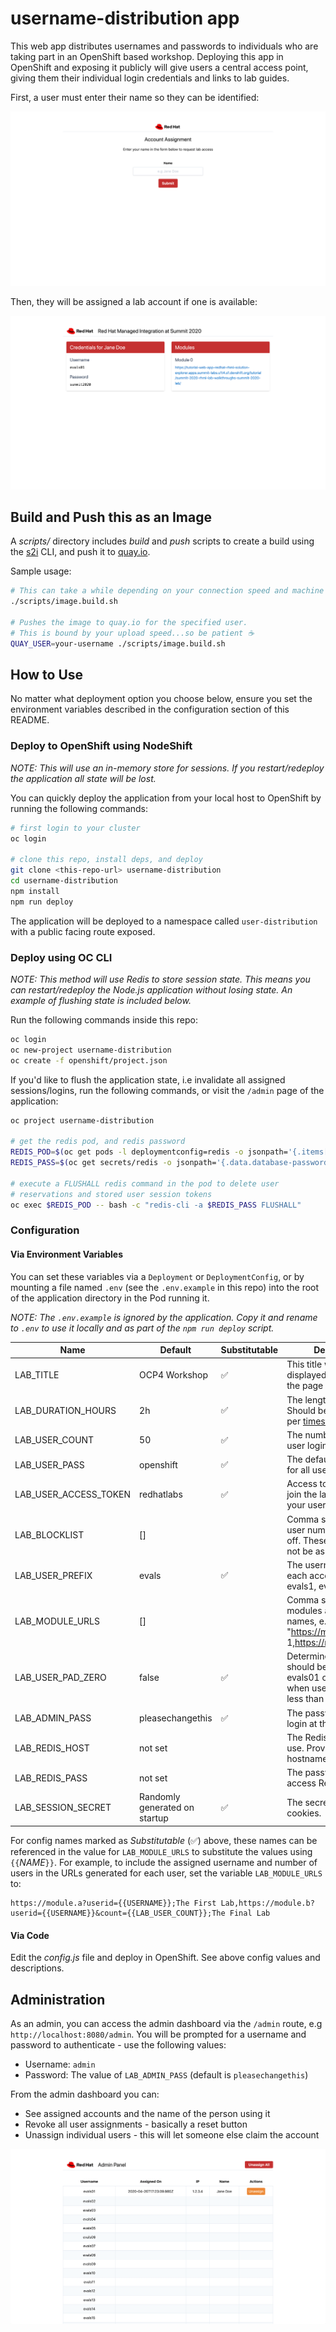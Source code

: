 # username-distribution app

This web app distributes usernames and passwords to individuals who are taking part in an OpenShift based workshop. Deploying this app in OpenShift and exposing it publicly will give users a central access point, giving them their individual login credentials and links to lab guides.

First, a user must enter their name so they can be identified:

![Request Account](screens/account-request.png)

Then, they will be assigned a lab account if one is available:

![Home Screen](screens/home.png)

## Build and Push this as an Image

A *scripts/* directory includes *build* and *push* scripts to create a build
using the [s2i](https://github.com/openshift/source-to-image) CLI, and push it
to [quay.io](https;//quay.io).

Sample usage:

```bash
# This can take a while depending on your connection speed and machine specs
./scripts/image.build.sh

# Pushes the image to quay.io for the specified user.
# This is bound by your upload speed...so be patient ☕
QUAY_USER=your-username ./scripts/image.build.sh
```

## How to Use

No matter what deployment option you choose below, ensure you set the
environment variables described in the configuration section of this README.

### Deploy to OpenShift using NodeShift

*NOTE: This will use an in-memory store for sessions. If you restart/redeploy the application all state will be lost.*

You can quickly deploy the application from your local host to OpenShift by running the following commands:

```bash
# first login to your cluster
oc login

# clone this repo, install deps, and deploy
git clone <this-repo-url> username-distribution
cd username-distribution
npm install
npm run deploy
```

The application will be deployed to a namespace called `user-distribution` with a public facing route exposed.

### Deploy using OC CLI

*NOTE: This method will use Redis to store session state. This means you can restart/redeploy the Node.js application without losing state. An example of flushing state is included below.*

Run the following commands inside this repo:

```bash
oc login
oc new-project username-distribution
oc create -f openshift/project.json
```

If you'd like to flush the application state, i.e invalidate all assigned
sessions/logins, run the following commands, or visit the `/admin` page of
the application:

```bash
oc project username-distribution

# get the redis pod, and redis password
REDIS_POD=$(oc get pods -l deploymentconfig=redis -o jsonpath='{.items[0].metadata.name}')
REDIS_PASS=$(oc get secrets/redis -o jsonpath='{.data.database-password}' | base64 -D)

# execute a FLUSHALL redis command in the pod to delete user
# reservations and stored user session tokens
oc exec $REDIS_POD -- bash -c "redis-cli -a $REDIS_PASS FLUSHALL"
```

### Configuration

#### Via Environment Variables

You can set these variables via a `Deployment` or `DeploymentConfig`, or by mounting a file named `.env` (see the `.env.example` in this repo) into the root of the application directory in the Pod running it.

*NOTE: The `.env.example` is ignored by the application. Copy it and rename to `.env` to use it locally and as part of the `npm run deploy` script.*

| Name | Default | Substitutable | Description |
| ---- | ------- | ------------- | ----------- |
| LAB_TITLE | OCP4 Workshop | ✅| This title will be displayed at the top of the page |
| LAB_DURATION_HOURS | 2h | ✅|  The length of the event. Should be in a format per [timestring docs](https://www.npmjs.com/package/timestring) |
| LAB_USER_COUNT | 50 | ✅|  The number of available user logins |
| LAB_USER_PASS | openshift | ✅|  The default password for all users |
| LAB_USER_ACCESS_TOKEN | redhatlabs | ✅|  Access token required to join the lab. Give this to your users. |
| LAB_BLOCKLIST | [] | | Comma separated list of user numbers to block off. These numbers will not be assigned |
| LAB_USER_PREFIX | evals | ✅| The username prefix for each account (eg. evals1, evals2) |
| LAB_MODULE_URLS | [] | | Comma separated list of modules and module names, e.g "https://module.a;Lab 1,https://module.b;Lab2" |
| LAB_USER_PAD_ZERO | false | ✅| Determines if user should be formatted as evals01 or "evals1" when user number is less than 10 |
| LAB_ADMIN_PASS | pleasechangethis |  ✅| The password used to login at the /admin URL |
| LAB_REDIS_HOST | not set | | The Redis instance to use. Provide only the hostname, and no port |
| LAB_REDIS_PASS | not set | | The password used to access Redis |
| LAB_SESSION_SECRET | Randomly generated on startup | ✅| The secret used to sign cookies. |

For config names marked as _Substitutable_ (✅) above, these names can be referenced in the value for `LAB_MODULE_URLS` to substitute the values using `{{`_NAME_`}}`. For example, to include the assigned username and number of users in the URLs generated for each user, set the variable `LAB_MODULE_URLS` to:

```
https://module.a?userid={{USERNAME}};The First Lab,https://module.b?userid={{USERNAME}}&count={{LAB_USER_COUNT}};The Final Lab
```


#### Via Code

Edit the *config.js* file and deploy in OpenShift. See above config values and descriptions.

## Administration

As an admin, you can access the admin dashboard via the `/admin` route, e.g
`http://localhost:8080/admin`. You will be prompted for a username and password
to authenticate - use the following values:

* Username: `admin`
* Password: The value of `LAB_ADMIN_PASS` (default is `pleasechangethis`)

From the admin dashboard you can:

* See assigned accounts and the name of the person using it
* Revoke all user assignments - basically a reset button
* Unassign individual users - this will let someone else claim the account


![Admin Screen](screens/admin.png)
